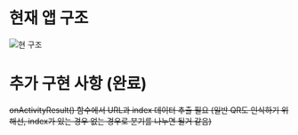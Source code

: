 # 현재 앱 구조
![현 구조](https://user-images.githubusercontent.com/72081383/130569576-3eab5545-1783-4f36-b700-7e6cfd99b872.png)

# 추가 구현 사항 (완료)
~~onActivityResult() 함수에서 URL과 index 데이터 추출 필요 (일반 QR도 인식하기 위해선, index가 있는 경우 없는 경우로 분기를 나누면 될거 같음)~~

